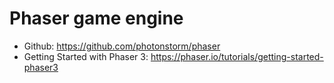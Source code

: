 # Phaser game engine

- Github: https://github.com/photonstorm/phaser
- Getting Started with Phaser 3: https://phaser.io/tutorials/getting-started-phaser3
